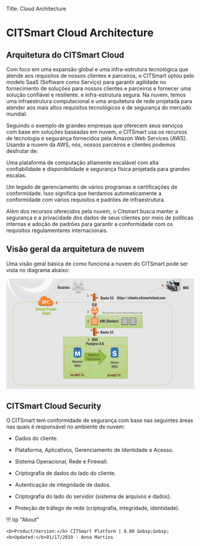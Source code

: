 Title: Cloud Architecture

# CITSmart Cloud Architecture

Arquitetura do CITSmart Cloud
-----------------------------

Com foco em uma expansão global e uma infra-estrutura tecnológica que atende aos
requisitos de nossos clientes e parceiros, o CITSmart optou pelo modelo SaaS
(Software como Serviço) para garantir agilidade no fornecimento de soluções para
nossos clientes e parceiros e fornecer uma solução confiável e resiliente. e
infra-estrutura segura. Na nuvem, temos uma infraestrutura computacional e uma
arquitetura de rede projetada para atender aos mais altos requisitos
tecnológicos e de segurança do mercado mundial.

Seguindo o exemplo de grandes empresas que oferecem seus serviços com base em
soluções baseadas em nuvem, o CITSmart usa os recursos de tecnologia e segurança
fornecidos pela Amazon Web Services (AWS). Usando a nuvem da AWS, nós, nossos
parceiros e clientes podemos desfrutar de:

Uma plataforma de computação altamente escalável com alta confiabilidade e
disponibilidade e segurança física projetada para grandes escalas.

Um legado de gerenciamento de vários programas e certificações de conformidade.
Isso significa que herdamos automaticamente a conformidade com vários requisitos
e padrões de infraestrutura.

Além dos recursos oferecidos pela nuvem, o Citsmart busca manter a segurança e a
privacidade dos dados de seus clientes por meio de políticas internas e adoção
de padrões para garantir a conformidade com os requisitos regulamentares
internacionais.

Visão geral da arquitetura de nuvem
-----------------------------------

Uma visão geral básica de como funciona a nuvem do CITSmart pode ser vista no
diagrama abaixo:

![Screenshot](images/citsmart-cloud-plataform.png)

CITSmart Cloud Security
-----------------------

O CITSmart tem conformidade de segurança com base nas seguintes áreas nas quais
é responsável no ambiente de nuvem:

- Dados do cliente.

- Plataforma, Aplicativos, Gerenciamento de Identidade e Acesso.

- Sistema Operacional, Rede e Firewall.

- Criptografia de dados do lado do cliente.

- Autenticação de integridade de dados.

- Criptografia do lado do servidor (sistema de arquivos e dados).

- Proteção de tráfego de rede (criptografia, integridade, identidade).



!!! tip "About"

    <b>Product/Version:</b> CITSmart Platform | 8.00 &nbsp;&nbsp;
    <b>Updated:</b>01/17/2019 - Anna Martins

